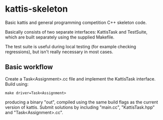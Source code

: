 kattis-skeleton
===============

Basic kattis and general programming competition C++ skeleton code.

Basically consists of two separate interfaces: KattisTask and TestSuite, which are built separately using the supplied Makefile.

The test suite is useful during local testing (for example checking regressions), but isn't really necessary in most cases.

Basic workflow
---------------

Create a Task\<Assignment\>.cc file and implement the KattisTask interface.
Build using:

    make driver=Task<Assignment>

producing a binary "out", compiled using the same build flags as the current version of kattis.
Submit solutions by including "main.cc", "KattisTask.hpp" and "Task\<Assignment\>.cc".
